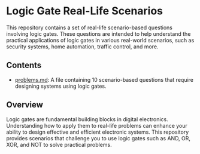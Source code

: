 # Logic Gate Real-Life Scenarios

This repository contains a set of real-life scenario-based questions involving logic gates. These questions are intended to help understand the practical applications of logic gates in various real-world scenarios, such as security systems, home automation, traffic control, and more.

## Contents

- [problems.md](problems.md): A file containing 10 scenario-based questions that require designing systems using logic gates.

## Overview

Logic gates are fundamental building blocks in digital electronics. Understanding how to apply them to real-life problems can enhance your ability to design effective and efficient electronic systems. This repository provides scenarios that challenge you to use logic gates such as AND, OR, XOR, and NOT to solve practical problems.
